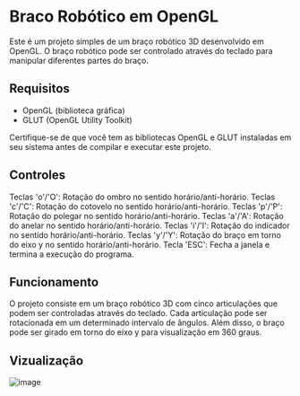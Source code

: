 # Braco Robótico em OpenGL
Este é um projeto simples de um braço robótico 3D desenvolvido em OpenGL. O braço robótico pode ser controlado através do teclado para manipular diferentes partes do braço.

## Requisitos
- OpenGL (biblioteca gráfica)
- GLUT (OpenGL Utility Toolkit)
  
Certifique-se de que você tem as bibliotecas OpenGL e GLUT instaladas em seu sistema antes de compilar e executar este projeto.

## Controles
Teclas 'o'/'O': Rotação do ombro no sentido horário/anti-horário.
Teclas 'c'/'C': Rotação do cotovelo no sentido horário/anti-horário.
Teclas 'p'/'P': Rotação do polegar no sentido horário/anti-horário.
Teclas 'a'/'A': Rotação do anelar no sentido horário/anti-horário.
Teclas 'i'/'I': Rotação do indicador no sentido horário/anti-horário.
Teclas 'y'/'Y': Rotação do braço em torno do eixo y no sentido horário/anti-horário.
Tecla 'ESC': Fecha a janela e termina a execução do programa.

## Funcionamento
O projeto consiste em um braço robótico 3D com cinco articulações que podem ser controladas através do teclado. Cada articulação pode ser rotacionada em um determinado intervalo de ângulos. Além disso, o braço pode ser girado em torno do eixo y para visualização em 360 graus.

## Vizualização

![image](https://github.com/Cayo-Cesar/Mechanical_Arm_OpenGL/assets/96149641/a802a24e-2b99-447e-bcba-d8844bf649d9)

